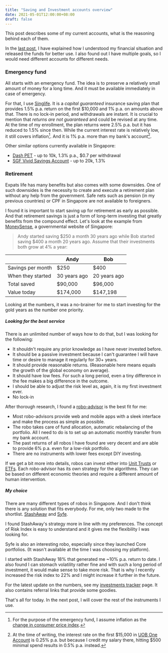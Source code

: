 ```yaml
---
title: "Saving and Investment accounts overview"
date: 2021-05-01T12:00:00+08:00
draft: false
---
```


This post describes some of my current accounts, what is the reasoning behind each of them.

<!--more-->

In the [last post](/posts/budget-and-tracking/), I have explained how I understood my financial situation and released the funds for better use. I also found out I have multiple goals, so I would need different accounts for different needs.

### Emergency fund

All starts with an emergency fund. The idea is to preserve a relatively small amount of money for a long time. And it must be available immediately in case of emergency.

For that, I use [Singlife](https://singlife.com). It is a *capital guaranteed* insurance saving plan that provides 1.5% p.a. return on the first $10,000 and 1% p.a. on amounts above that. There is no lock-in period, and withdrawals are instant. It is crucial to mention that *returns are not guaranteed* and could be revised at any time. At the time of my enrollment, the plan returns were 2.5% p.a. but it has reduced to 1.5% since then. While the current interest rate is relatively low, it still covers inflation[^1]. And it is 1% p.a. more than my bank's account[^2]. 

Other similar options currently available in Singapore:
- [Dash PET](https://dash.com.sg/dashpet) - up to 10k, 1.3% p.a., $0.7 per withdrawal
- [SGF Vivid Savings Account](https://vividcard.sg/) - up to 20k, 1.3%

[^1]: For the purpose of the emergency fund, I assume inflation as the [change in consumer price index](https://www.singstat.gov.sg/-/media/files/news/cpimar2021.pdf).
[^2]: At the time of writing, the interest rate on the first $15,000 in [UOB One Account](https://www.uob.com.sg/personal/save/chequeing/one-account.page) is 0.25% p.a. but because I credit my salary there, hitting $500 minimal spend results in 0.5% p.a. instead.

### Retirement

Expats life has many benefits but also comes with some downsides. One of such downsides is the necessity to create and execute a retirement plan without any help from the government. Safe nets such as pension (in my previous countries) or CPF in Singapore are not available to foreigners.

I found it is important to start saving up for retirement as early as possible. And that retirement savings is just a form of long-term investing that greatly benefits from the compound effect. Let's look at the example from [MoneySense](https://www.moneysense.gov.sg/articles/2018/10/introduction-to-retirement-planning), a governmental website of Singapore:

> Andy started saving $250 a month 30 years ago while Bob started saving $400 a month 20 years ago. Assume that their investments both grow at 4% a year: 

|                   | Andy | Bob
|-------------------|------|----
| Savings per month | $250 | $400
| When they started | 30 years ago | 20 years ago
| Total saved       | $90,000 | $96,000
| Value today       | $174,000 | $147,198 

Looking at the numbers, it was a no-brainer for me to start investing for the gold years as the number one priority.

##### Looking for the best service

There is an unlimited number of ways how to do that, but I was looking for the following:

- It shouldn't require any prior knowledge as I have never invested before.
- It should be a passive investment because I can't guarantee I will have time or desire to manage it regularly for 30+ years.
- It should provide reasonable returns. (Reasonable here means equals the growth of the global economy on average).
- It should have low fees. For such a long period, even a tiny difference in the fee makes a big difference in the outcome.
- I should be able to adjust the risk level as, again, it is my first investment ever.
- No lock-in

After thorough research, I found a [robo-advisor](https://www.investopedia.com/terms/r/roboadvisor-roboadviser.asp) is the best fit for me:

- Most robo-advisors provide web and mobile apps with a sleek interface and make the process as simple as possible.
- The robo takes care of fund allocation, automatic rebalancing of the portfolio. All I need to do is to set up an automatic monthly transfer from my bank account.
- The past returns of all robos I have found are very decent and are able to provide 6% p.a. even for a low-risk portfolio.
- There are no instruments with lower fees except DIY investing.

If we get a bit more into details, robos can invest either into [Unit Trusts](https://www.investopedia.com/terms/u/unittrust.asp) or [ETFs](https://www.investopedia.com/terms/e/etf.asp). Each robo-advisor has its own strategy for the algorithms. They can be based on different economic theories and require a different amount of human intervention. 

##### My choice

There are many different types of robos in Singapore. And I don't think there is any solution that fits everybody. For me, only two made to the shortlist. [StashAway](https://www.stashaway.sg) and [Syfe](https://www.syfe.com).

I found StashAway's strategy more in line with my preferences. The concept of Risk Index is easy to understand and it gives me the flexibility I was looking for.

Syfe is also an interesting robo, especially since they launched Core portfolios. (It wasn't available at the time I was choosing my platform).

I started with StashAway 18% that generated me ~10% p.a. return to date. I also found I can stomach volatility rather fine and with such a long period of investment, it would make sense to take more risk. That is why I recently increased the risk index to 22% and I might increase it further in the future.

For the latest update on the numbers, see my [investments tracker](/investments-tracker) page. It also contains referral links that provide some goodies.

That's all for today. In the next post, I will cover the rest of the instruments I use.

